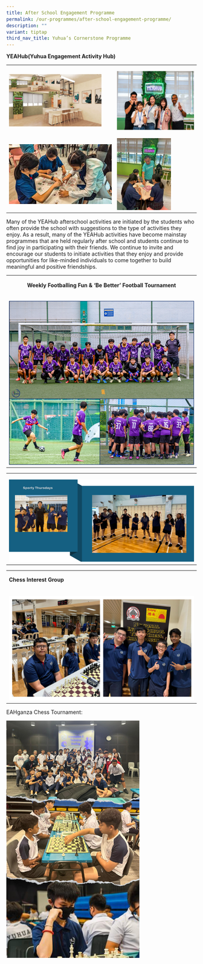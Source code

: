 ```yaml
---
title: After School Engagement Programme
permalink: /our-programmes/after-school-engagement-programme/
description: ""
variant: tiptap
third_nav_title: Yuhua’s Cornerstone Programme
---
```

<p><strong>YEAHub(Yuhua Engagement Activity Hub)</strong>
<br>
</p>
<table style="minWidth: 50px">
<colgroup>
<col>
<col>
</colgroup>
<tbody>
<tr>
<td rowspan="1" colspan="1">
<p></p>
<div class="isomer-image-wrapper">
<img style="width: 90%;" height="auto" width="100%" alt="" src="/images/YEAHUB1.png">
</div>
</td>
<td rowspan="1" colspan="1">
<p></p>
<div class="isomer-image-wrapper">
<img style="width: 100%" height="auto" width="100%" alt="" src="/images/YEAHUB.png">
</div>
</td>
</tr>
<tr>
<td rowspan="1" colspan="1">
<p></p>
<div class="isomer-image-wrapper">
<img style="width: 100%" height="auto" width="100%" alt="" src="/images/2023 images/Term1_Yeahub.png">
</div>
</td>
<td rowspan="1" colspan="1">
<p></p>
<div class="isomer-image-wrapper">
<img style="width: 70%;" height="auto" width="100%" alt="" src="/images/2023 images/yeahub_term1.png">
</div>
</td>
</tr>
</tbody>
</table>
<p>Many of the YEAHub afterschool activities are initiated by the students
who often provide the school with suggestions to the type of activities
they enjoy. As a result, many of the YEAHub activities have become mainstay
programmes that are held regularly after school and students continue to
find joy in participating with their friends. We continue to invite and
encourage our students to initiate activities that they enjoy and provide
opportunities for like-minded individuals to come together to build meaningful
and positive friendships.&nbsp;</p>
<table style="minWidth: 25px">
<colgroup>
<col>
</colgroup>
<tbody>
<tr>
<th rowspan="1" colspan="1">
<p><strong>Weekly Footballing Fun &amp; ‘Be Better’ Football Tournament</strong>
</p>
</th>
</tr>
<tr>
<td rowspan="1" colspan="1">
<p></p>
<div class="isomer-image-wrapper">
<img style="width: 100%" height="auto" width="100%" alt="" src="/images/YEAHUB_FOOTBALL.png">
</div>
</td>
</tr>
</tbody>
</table>
<table style="minWidth: 25px">
<colgroup>
<col>
</colgroup>
<tbody>
<tr>
<td rowspan="1" colspan="1">
<p></p>
<div class="isomer-image-wrapper">
<img style="width: 100%" height="auto" width="100%" alt="" src="/images/yeahub3.png">
</div>
</td>
</tr>
</tbody>
</table>
<table style="minWidth: 50px">
<colgroup>
<col>
<col>
</colgroup>
<tbody>
<tr>
<td rowspan="1" colspan="2">
<p><strong>Chess Interest Group</strong>
</p>
</td>
</tr>
<tr>
<td rowspan="1" colspan="2">
<p></p>
<div class="isomer-image-wrapper">
<img style="width: 100%" height="auto" width="100%" alt="" src="/images/yeahub7.png">
</div>
</td>
</tr>
</tbody>
</table>
<p>EAHganza Chess Tournament:</p>
<div class="isomer-image-wrapper">
<img style="width:70%" height="auto" width="100%" src="/images/2023%20images/yea_hub2.png">
</div>
<p></p>